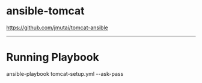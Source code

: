 # ansible-tomcat
https://github.com/jmutai/tomcat-ansible

-------------------------------------------------------------
# Running Playbook
ansible-playbook tomcat-setup.yml --ask-pass
